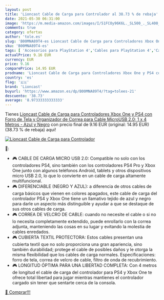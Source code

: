 ```yaml
---
layout: post
title: 'Lioncast Cable de Carga para Controlador al 38.73 % de rebaja'
date: 2021-05-30 06:31:00
image: 'https://m.media-amazon.com/images/I/51FCOy96K6L._SL500_._SL400_.jpg'
comments: true
category: ofertas
author: 'tole.es'
slug: 'B00MNA89T4-es Lioncast Cable de Carga para Controladores Xbox One y PS4...'
sku: 'B00MNA89T4-es'
tags: [ 'Accesorios para PlayStation 4','Cables para PlayStation 4','Cables y adaptadores de corriente para PlayStation 4','Hardware y juegos para PlayStation 4','Videojuegos','lioncast','ps4','xbox', ]
actualPrice: 9.16 EUR
currency: EUR
price: 9.16
comparePrice: 14.95 EUR
prodname: 'Lioncast Cable de Carga para Controladores Xbox One y PS4 con Forro de Tela y Organizador de Correa para Cable  MicroUSB 2.0; 1 x 4 Metros - Azul y Negro'
country: 'es'
flag: '🇪🇸'
brand: 'Lioncast'
buyurl: 'https://www.amazon.es/dp/B00MNA89T4/?tag=tolees-21'
descuento: '38.73'
average: '8.97333333333333'
---
```


Tienes [Lioncast Cable de Carga para Controladores Xbox One y PS4 con Forro de Tela y Organizador de Correa para Cable  MicroUSB 2.0; 1 x 4 Metros - Azul y Negro](https://www.amazon.es/dp/B00MNA89T4/?tag=tolees-21) con precio final de  9.16 EUR (original: 14.95 EUR) (38.73 %  de rebaja) aqui!

[![Lioncast Cable de Carga para Controlador](https://m.media-amazon.com/images/I/51FCOy96K6L._SL500_._SL400_.jpg)](https://www.amazon.es/dp/B00MNA89T4/?tag=tolees-21)

🔎:

- 🎮 CABLE DE CARGA MICRO USB 2.0: Compatible no solo con los controladores PS4, sino también con los controladores PS4 Pro y Xbox One junto con algunos teléfonos Android, tablets y otros dispositivos micro USB 2.0, lo que lo convierte en un cable de carga altamente multifuncional.
- 🎮 DIFERENCIABLE (NEGRO Y AZUL): a diferencia de otros cables de carga básicos que vienen en colores apagados, este cable de carga del controlador PS4 y Xbox One tiene un llamativo tejido de azul y negro para darle un aspecto más distinguible y ayudar a que se destaque de sus otros cables de carga.
- 🎮 CORREA DE VELCRO DE CABLE: cuando no necesite el cable o si no lo necesita completamente extendido, puede enrollarlo con la correa adjunta, manteniendo las cosas en su lugar y evitando la molestia de cables enredados.
- 🎮 CUBIERTA TEXTIL PROTECTORA: Estos cables presentan una cubierta textil que no solo proporciona una gran apariencia, sino también durabilidad; protege el cable de posibles daños y le otorga la misma flexibilidad que los cables de carga normales. Especificaciones: forro de tela, correa de velcro de cable, filtro de onda de recubrimiento.
- 🎮 LONGITUD ÓPTIMA PARA UNA LIBERTAD COMPLETA: Con 4 metros de longitud el cable de carga del controlador para PS4 y Xbox One te ofrece total libertad para jugar mientras mantienes el controlador cargado sin tener que sentarte cerca de la consola.

[🛒 Comprar!!!](https://www.amazon.es/dp/B00MNA89T4/?tag=tolees-21)

